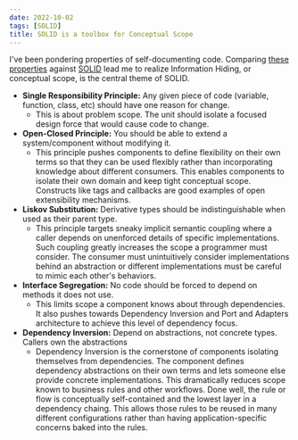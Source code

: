 ```yaml
---
date: 2022-10-02
tags: [SOLID]
title: SOLID is a toolbox for Conceptual Scope
---
```


I've been pondering properties of self-documenting code. Comparing [these properties](../draft/2022-09-25-Properties-of-self-documenting-code.md) against [SOLID](https://en.wikipedia.org/wiki/SOLID) lead me to realize Information Hiding, or conceptual scope, is the central theme of SOLID.
<!--more-->


- **Single Responsibility Principle:** Any given piece of code (variable, function, class, etc) should have one reason for change. 
  - This is about problem scope. The unit should isolate a focused design force that would cause code to change.
- **Open-Closed Principle:** You should be able to extend a system/component without modifying it. 
  - This principle pushes components to define flexibility on their own terms so that they can be used flexibly rather than incorporating knowledge about different consumers. This enables components to isolate their own domain and keep tight conceptual scope. Constructs like tags and callbacks are good examples of open extensibility mechanisms. 
- **Liskov Substitution:** Derivative types should be indistinguishable when used as their parent type. 
  - This principle targets sneaky implicit semantic coupling where a caller depends on unenforced details of specific implementations. Such coupling greatly increases the scope a programmer must consider. The consumer must unintuitively consider implementations behind an abstraction or different implementations must be careful to mimic each other's behaviors.
- **Interface Segregation:** No code should be forced to depend on methods it does not use.
  -  This limits scope a component knows about through dependencies. It also pushes towards Dependency Inversion and Port and Adapters architecture to achieve this level of dependency focus. 
- **Dependency Inversion:** Depend on abstractions, not concrete types. Callers own the abstractions
  - Dependency Inversion is the cornerstone of components isolating themselves from dependencies. The component defines dependency abstractions on their own terms and lets someone else provide concrete implementations. This dramatically reduces scope known to business rules and other workflows. Done well, the rule or flow is conceptually self-contained and the lowest layer in a dependency chaing. This allows those rules to be reused in many different configurations rather than having application-specific concerns baked into the rules.  

<!-- READ: I've never heard [GRASP](https://en.wikipedia.org/wiki/GRASP_(object-oriented_design)) -->

<!-- Q: how do my properties stack up against SOLID?
- is there really need for a new set?
- One diff is that mine is a set of properties, not a set of principles. 
  - Though half of them are directly taken from principles... (IH, Proximity)

frame as continuation of exploring how well those properties work, not a competition


Can't say for sure, but I'd say SOLID stems from considering the design level.
My set stems from thinking about construction. Naming, proximity, and consistency feel like fairly concrete actions toward style / understanding. Scope is a bit harder to understand and several major components are addressed by SOLID. 
- actually, I think just about everything in SOLID could fit under scope Liskov Substitution is partially consistency

Not entirely fair because SOLID also addresses understanding, just at a more conceptual level. -->